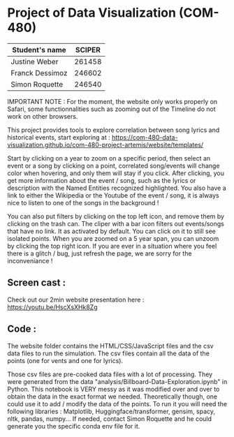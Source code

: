 # Project of Data Visualization (COM-480)

| Student's name | SCIPER |
| -------------- | ------ |
| Justine Weber | 261458 |
| Franck Dessimoz | 246602 |
| Simon Roquette | 246540 |

IMPORTANT NOTE : For the moment, the website only works properly on Safari, some functionnalities such as zooming out of the Timeline do not work on other browsers.

This project provides tools to explore correlation between song lyrics and historical events, start exploring at : https://com-480-data-visualization.github.io/com-480-project-artemis/website/templates/

Start by clicking on a year to zoom on a specific period, then select an event or a song by clicking on a point, correlated song/events will change color when hovering, and only them will stay if you click. After clicking, you get more information about the event / song, such as the lyrics or description with the Named Entities recognized highlighted. You also have a link to either the Wikipedia or the Youtube of the event / song, it is always nice to listen to one of the songs in the background !

You can also put filters by clicking on the top left icon, and remove them by clicking on the trash can. The cliper with a bar icon filters out events/songs that have no link. It as activated by default. You can click on it to still see isolated points. When you are zoomed on a 5 year span, you can unzoom by clicking the top right icon. 
If you are ever in a situation where you feel there is a glitch / bug, just refresh the page, we are sorry for the inconveniance !

## Screen cast :
Check out our 2min website presentation here : https://youtu.be/HscXsXHk8Zg

## Code : 

The website folder contains the HTML/CSS/JavaScript files and the csv data files to run the simulation. The csv files contain all the data of the points (one for vents and one for lyrics).

Those csv files are pre-cooked data files with a lot of processing. They were generated from the data "analysis/Billboard-Data-Exploration.ipynb" in Python. This notebook is VERY messy as it was modified over and over to obtain the data in the exact format we needed. Theoretically though, one could use it to add / modify the data of the points.
To run it you will need the following libraries : Matplotlib, Huggingface/transformer, gensim, spacy, nltk, pandas, numpy... If needed, contact Simon Roquette and he could generate you the specific conda env file for it.
